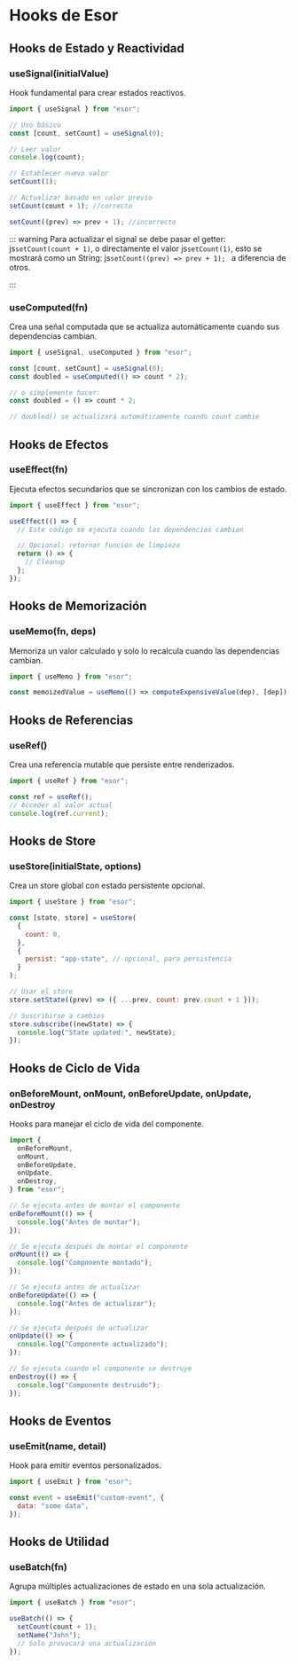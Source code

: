 # Hooks de Esor

## Hooks de Estado y Reactividad

### useSignal(initialValue)

Hook fundamental para crear estados reactivos.

```javascript
import { useSignal } from "esor";

// Uso básico
const [count, setCount] = useSignal(0);

// Leer valor
console.log(count);

// Establecer nuevo valor
setCount(1);

// Actualizar basado en valor previo
setCount(count + 1); //correcto

setCount((prev) => prev + 1); //incorrecto
```

::: warning
Para actualizar el signal se debe pasar el getter: js`setCount(count + 1)`, o directamente el valor js`setCount(1)`, esto se mostrará como un String:
js`setCount((prev) => prev + 1); ` a diferencia de otros.

:::

### useComputed(fn)

Crea una señal computada que se actualiza automáticamente cuando sus dependencias cambian.

```javascript
import { useSignal, useComputed } from "esor";

const [count, setCount] = useSignal(0);
const doubled = useComputed(() => count * 2);

// o simplemente hacer:
const doubled = () => count * 2;

// doubled() se actualizará automáticamente cuando count cambie
```

## Hooks de Efectos

### useEffect(fn)

Ejecuta efectos secundarios que se sincronizan con los cambios de estado.

```javascript
import { useEffect } from "esor";

useEffect(() => {
  // Este código se ejecuta cuando las dependencias cambian

  // Opcional: retornar función de limpieza
  return () => {
    // Cleanup
  };
});
```

## Hooks de Memorización

### useMemo(fn, deps)

Memoriza un valor calculado y solo lo recalcula cuando las dependencias cambian.

```javascript
import { useMemo } from "esor";

const memoizedValue = useMemo(() => computeExpensiveValue(dep), [dep]);
```

## Hooks de Referencias

### useRef()

Crea una referencia mutable que persiste entre renderizados.

```javascript
import { useRef } from "esor";

const ref = useRef();
// Acceder al valor actual
console.log(ref.current);
```

## Hooks de Store

### useStore(initialState, options)

Crea un store global con estado persistente opcional.

```javascript
import { useStore } from "esor";

const [state, store] = useStore(
  {
    count: 0,
  },
  {
    persist: "app-state", // opcional, para persistencia
  }
);

// Usar el store
store.setState((prev) => ({ ...prev, count: prev.count + 1 }));

// Suscribirse a cambios
store.subscribe((newState) => {
  console.log("State updated:", newState);
});
```

## Hooks de Ciclo de Vida

### onBeforeMount, onMount, onBeforeUpdate, onUpdate, onDestroy

Hooks para manejar el ciclo de vida del componente.

```javascript
import {
  onBeforeMount,
  onMount,
  onBeforeUpdate,
  onUpdate,
  onDestroy,
} from "esor";

// Se ejecuta antes de montar el componente
onBeforeMount(() => {
  console.log("Antes de montar");
});

// Se ejecuta después de montar el componente
onMount(() => {
  console.log("Componente montado");
});

// Se ejecuta antes de actualizar
onBeforeUpdate(() => {
  console.log("Antes de actualizar");
});

// Se ejecuta después de actualizar
onUpdate(() => {
  console.log("Componente actualizado");
});

// Se ejecuta cuando el componente se destruye
onDestroy(() => {
  console.log("Componente destruido");
});
```

## Hooks de Eventos

### useEmit(name, detail)

Hook para emitir eventos personalizados.

```javascript
import { useEmit } from "esor";

const event = useEmit("custom-event", {
  data: "some data",
});
```

## Hooks de Utilidad

### useBatch(fn)

Agrupa múltiples actualizaciones de estado en una sola actualización.

```javascript
import { useBatch } from "esor";

useBatch(() => {
  setCount(count + 1);
  setName("John");
  // Solo provocará una actualización
});
```
